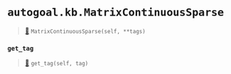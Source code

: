 # `autogoal.kb.MatrixContinuousSparse`

> [📝](/usr/lib/python3/dist-packages/autogoal/kb/_data.py#L449)
> `MatrixContinuousSparse(self, **tags)`

### `get_tag`

> [📝](/usr/lib/python3/dist-packages/autogoal/kb/_data.py#L283)
> `get_tag(self, tag)`

